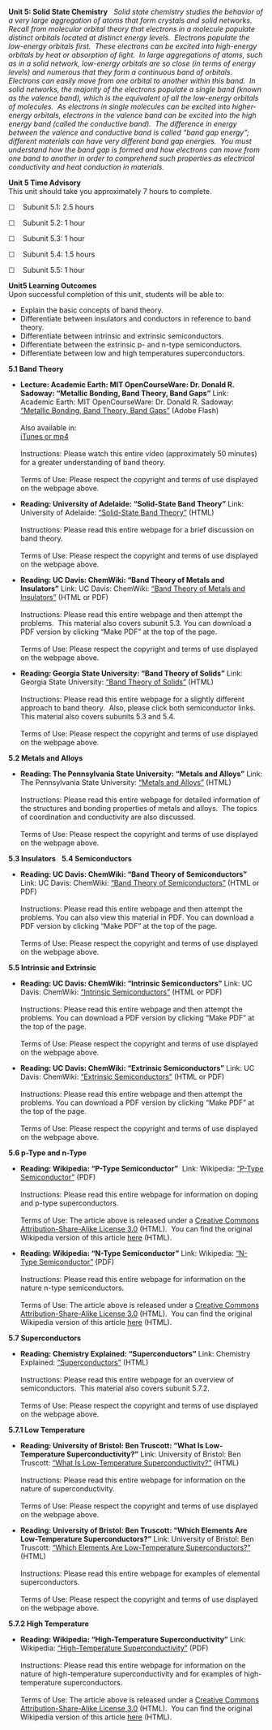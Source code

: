 **Unit 5: Solid State Chemistry** <span id="5"></span> 
*Solid state chemistry studies the behavior of a very large aggregation
of atoms that form crystals and solid networks.  Recall from molecular
orbital theory that electrons in a molecule populate distinct orbitals
located at distinct energy levels.  Electrons populate the low-energy
orbitals first.  These electrons can be excited into high-energy
orbitals by heat or absorption of light.  In large aggregations of
atoms, such as in a solid network, low-energy orbitals are so close (in
terms of energy levels) and numerous that they form a continuous band of
orbitals.  Electrons can easily move from one orbital to another within
this band.  In solid networks, the majority of the electrons populate a
single band (known as the valence band), which is the equivalent of all
the low-energy orbitals of molecules.  As electrons in single molecules
can be excited into higher-energy orbitals, electrons in the valence
band can be excited into the high energy band (called the conductive
band).  The difference in energy between the valence and conductive band
is called “band gap energy”; different materials can have very different
band gap energies.  You must understand how the band gap is formed and
how electrons can move from one band to another in order to comprehend
such properties as electrical conductivity and heat conduction in
materials.*

**Unit 5 Time Advisory**  
This unit should take you approximately 7 hours to complete.  
  
 ☐    Subunit 5.1: 2.5 hours  
  
 ☐    Subunit 5.2: 1 hour  
  
 ☐    Subunit 5.3: 1 hour  
  
 ☐    Subunit 5.4: 1.5 hours  
  
 ☐    Subunit 5.5: 1 hour

**Unit5 Learning Outcomes**  
Upon successful completion of this unit, students will be able to:
-   Explain the basic concepts of band theory.
-   Differentiate between insulators and conductors in reference to band
    theory.
-   Differentiate between intrinsic and extrinsic semiconductors.
-   Differentiate between the extrinsic p- and n-type semiconductors.
-   Differentiate between low and high temperatures superconductors.

**5.1 Band Theory** <span id="5.1"></span> 
-   **Lecture: Academic Earth: MIT OpenCourseWare: Dr. Donald R.
    Sadoway: “Metallic Bonding, Band Theory, Band Gaps”**
    Link: Academic Earth: MIT OpenCourseWare: Dr. Donald R. Sadoway:
    [“Metallic Bonding, Band Theory, Band
    Gaps”](http://www.youtube.com/watch?v=y54bsRU-eJw) (Adobe Flash)  
        
     Also available in:  
     [iTunes or
    mp4](http://ocw.mit.edu/courses/materials-science-and-engineering/3-091-introduction-to-solid-state-chemistry-fall-2004/video-lectures/lecture-13/)  
        
     Instructions: Please watch this entire video (approximately 50
    minutes) for a greater understanding of band theory.  
        
     Terms of Use: Please respect the copyright and terms of use
    displayed on the webpage above.

-   **Reading: University of Adelaide: “Solid-State Band Theory”**
    Link: University of Adelaide: [“Solid-State Band
    Theory”](http://www.chemistry.adelaide.edu.au/external/soc-rel/content/bands.htm)
    (HTML)  
        
     Instructions: Please read this entire webpage for a brief
    discussion on band theory.  
        
     Terms of Use: Please respect the copyright and terms of use
    displayed on the webpage above.

-   **Reading: UC Davis: ChemWiki: “Band Theory of Metals and
    Insulators”**
    Link: UC Davis: ChemWiki: [“Band Theory of Metals and
    Insulators”](http://chemwiki.ucdavis.edu/Physical_Chemistry/Quantum_Mechanics/Electronic_Structure/Band_Theory_of_Metals_and_Insultators)
    (HTML or PDF)  
        
     Instructions: Please read this entire webpage and then attempt the
    problems.  This material also covers subunit 5.3. You can download a
    PDF version by clicking “Make PDF” at the top of the page.  
        
     Terms of Use: Please respect the copyright and terms of use
    displayed on the webpage above.

-   **Reading: Georgia State University: “Band Theory of Solids”**
    Link: Georgia State University: [“Band Theory of
    Solids”](http://hyperphysics.phy-astr.gsu.edu/hbase/solids/band.html)
    (HTML)  
        
     Instructions: Please read this entire webpage for a slightly
    different approach to band theory.  Also, please click both
    semiconductor links. This material also covers subunits 5.3 and
    5.4.  
        
     Terms of Use: Please respect the copyright and terms of use
    displayed on the webpage above.

**5.2 Metals and Alloys** <span id="5.2"></span> 
-   **Reading: The Pennsylvania State University: “Metals and Alloys”**
    Link: The Pennsylvania State University: [“Metals and
    Alloys”](http://courses.chem.psu.edu/chem112/materials/metals.html)
    (HTML)  
        
     Instructions: Please read this entire webpage for detailed
    information of the structures and bonding properties of metals and
    alloys.  The topics of coordination and conductivity are also
    discussed.  
        
     Terms of Use: Please respect the copyright and terms of use
    displayed on the webpage above.

**5.3 Insulators** <span id="5.3"></span> 
**5.4 Semiconductors** <span id="5.4"></span> 
-   **Reading: UC Davis: ChemWiki: “Band Theory of Semiconductors”**
    Link: UC Davis: ChemWiki: [“Band Theory of
    Semiconductors”](http://chemwiki.ucdavis.edu/Physical_Chemistry/Quantum_Mechanics/Electronic_Structure/Band_Theory_of_Semiconductors)
    (HTML or PDF)  
        
     Instructions: Please read this entire webpage and then attempt the
    problems. You can also view this material in PDF. You can download a
    PDF version by clicking “Make PDF” at the top of the page.  
        
     Terms of Use: Please respect the copyright and terms of use
    displayed on the webpage above.

**5.5 Intrinsic and Extrinsic** <span id="5.5"></span> 
-   **Reading: UC Davis: ChemWiki: “Intrinsic Semiconductors”**
    Link: UC Davis: ChemWiki: [“Intrinsic
    Semiconductors”](http://chemwiki.ucdavis.edu/Physical_Chemistry/Quantum_Mechanics/Electronic_Structure/Intrinsic_Semiconductors)
    (HTML or PDF)  
        
     Instructions: Please read this entire webpage and then attempt the
    problems. You can download a PDF version by clicking “Make PDF” at
    the top of the page.  
        
     Terms of Use: Please respect the copyright and terms of use
    displayed on the webpage above.

-   **Reading: UC Davis: ChemWiki: “Extrinsic Semiconductors”**
    Link: UC Davis: ChemWiki: [“Extrinsic
    Semiconductors”](http://chemwiki.ucdavis.edu/Physical_Chemistry/Quantum_Mechanics/Electronic_Structure/Extrinsic_Semiconductors)
    (HTML or PDF)  
        
     Instructions: Please read this entire webpage and then attempt the
    problems. You can download a PDF version by clicking “Make PDF” at
    the top of the page.  
        
     Terms of Use: Please respect the copyright and terms of use
    displayed on the webpage above.

**5.6 p-Type and n-Type** <span id="5.6"></span> 
-   **Reading: Wikipedia: “P-Type Semiconductor”**
     Link: Wikipedia: [“P-Type
    Semiconductor”](http://www.saylor.org/site/wp-content/uploads/2011/06/P-Type-Semiconductor.pdf)
    (PDF)  
        
     Instructions: Please read this entire webpage for information on
    doping and p-type superconductors.  
        
     Terms of Use: The article above is released under a [Creative
    Commons Attribution-Share-Alike License
    3.0](http://creativecommons.org/licenses/by-sa/3.0/) (HTML).  You
    can find the original Wikipedia version of this article
    [here](http://en.wikipedia.org/wiki/P-type_semiconductor) (HTML).

-   **Reading: Wikipedia: “N-Type Semiconductor”**
    Link: Wikipedia: [“N-Type
    Semiconductor”](http://www.saylor.org/site/wp-content/uploads/2011/06/N-Type-Semiconductor.pdf)
    (PDF)  
        
     Instructions: Please read this entire webpage for information on
    the nature n-type semiconductors.  
        
     Terms of Use: The article above is released under a [Creative
    Commons Attribution-Share-Alike License
    3.0](http://creativecommons.org/licenses/by-sa/3.0/) (HTML).  You
    can find the original Wikipedia version of this article
    [here](http://en.wikipedia.org/wiki/N-type_semiconductor) (HTML).

**5.7 Superconductors** <span id="5.7"></span> 
-   **Reading: Chemistry Explained: “Superconductors”**
    Link: Chemistry Explained:
    [“Superconductors”](http://www.chemistryexplained.com/St-Te/Superconductors.html)
    (HTML)  
        
     Instructions: Please read this entire webpage for an overview of
    semiconductors.  This material also covers subunit 5.7.2.  
        
     Terms of Use: Please respect the copyright and terms of use
    displayed on the webpage above.

**5.7.1 Low Temperature** <span id="5.7.1"></span> 
-   **Reading: University of Bristol: Ben Truscott: “What Is
    Low-Temperature Superconductivity?”**
    Link: University of Bristol: Ben Truscott: [“What Is Low-Temperature
    Superconductivity?”](http://www.chm.bris.ac.uk/webprojects2006/Truscott/pageb_r.html)
    (HTML)  
        
     Instructions: Please read this entire webpage for information on
    the nature of superconductivity.   
        
     Terms of Use: Please respect the copyright and terms of use
    displayed on the webpage above.

-   **Reading: University of Bristol: Ben Truscott: “Which Elements Are
    Low-Temperature Superconductors?”**
    Link: University of Bristol: Ben Truscott: [“Which Elements Are
    Low-Temperature
    Superconductors?”](http://www.chm.bris.ac.uk/webprojects2006/Truscott/pagec_r.html)
    (HTML)  
        
     Instructions: Please read this entire webpage for examples of
    elemental superconductors.   
        
     Terms of Use: Please respect the copyright and terms of use
    displayed on the webpage above.

**5.7.2 High Temperature** <span id="5.7.2"></span> 
-   **Reading: Wikipedia: “High-Temperature Superconductivity”**
    Link: Wikipedia: [“High-Temperature
    Superconductivity”](http://www.saylor.org/site/wp-content/uploads/2011/06/High-Temperature-Superconductivity.pdf)
    (PDF)  
        
     Instructions: Please read this entire webpage for information on
    the nature of high-temperature superconductivity and for examples of
    high-temperature superconductors.  
        
     Terms of Use: The article above is released under a [Creative
    Commons Attribution-Share-Alike License
    3.0](http://creativecommons.org/licenses/by-sa/3.0/) (HTML).  You
    can find the original Wikipedia version of this article
    [here](http://en.wikipedia.org/wiki/High-temperature_superconductivity)
    (HTML).


